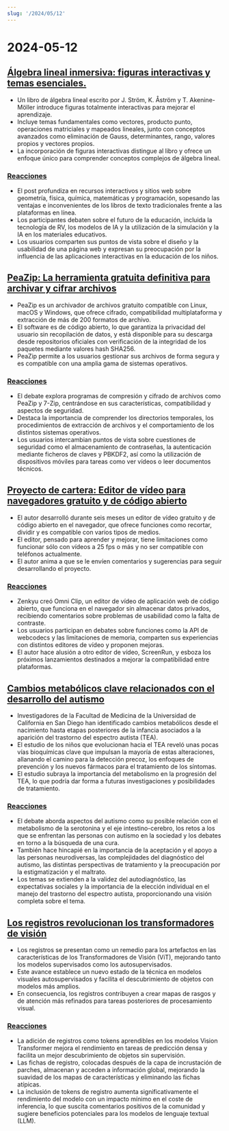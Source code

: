 ```yaml
---
slug: '/2024/05/12'
---
```


# 2024-05-12

## [Álgebra lineal inmersiva: figuras interactivas y temas esenciales.](http://immersivemath.com/ila/index.html)

- Un libro de álgebra lineal escrito por J. Ström, K. Åström y T. Akenine-Möller introduce figuras totalmente interactivas para mejorar el aprendizaje.
- Incluye temas fundamentales como vectores, producto punto, operaciones matriciales y mapeados lineales, junto con conceptos avanzados como eliminación de Gauss, determinantes, rango, valores propios y vectores propios.
- La incorporación de figuras interactivas distingue al libro y ofrece un enfoque único para comprender conceptos complejos de álgebra lineal.

### [Reacciones](https://news.ycombinator.com/item?id=40329388)

- El post profundiza en recursos interactivos y sitios web sobre geometría, física, química, matemáticas y programación, sopesando las ventajas e inconvenientes de los libros de texto tradicionales frente a las plataformas en línea.
- Los participantes debaten sobre el futuro de la educación, incluida la tecnología de RV, los modelos de IA y la utilización de la simulación y la IA en los materiales educativos.
- Los usuarios comparten sus puntos de vista sobre el diseño y la usabilidad de una página web y expresan su preocupación por la influencia de las aplicaciones interactivas en la educación de los niños.

## [PeaZip: La herramienta gratuita definitiva para archivar y cifrar archivos](https://peazip.github.io/)

- PeaZip es un archivador de archivos gratuito compatible con Linux, macOS y Windows, que ofrece cifrado, compatibilidad multiplataforma y extracción de más de 200 formatos de archivo.
- El software es de código abierto, lo que garantiza la privacidad del usuario sin recopilación de datos, y está disponible para su descarga desde repositorios oficiales con verificación de la integridad de los paquetes mediante valores hash SHA256.
- PeaZip permite a los usuarios gestionar sus archivos de forma segura y es compatible con una amplia gama de sistemas operativos.

### [Reacciones](https://news.ycombinator.com/item?id=40327631)

- El debate explora programas de compresión y cifrado de archivos como PeaZip y 7-Zip, centrándose en sus características, compatibilidad y aspectos de seguridad.
- Destaca la importancia de comprender los directorios temporales, los procedimientos de extracción de archivos y el comportamiento de los distintos sistemas operativos.
- Los usuarios intercambian puntos de vista sobre cuestiones de seguridad como el almacenamiento de contraseñas, la autenticación mediante ficheros de claves y PBKDF2, así como la utilización de dispositivos móviles para tareas como ver vídeos o leer documentos técnicos.

## [Proyecto de cartera: Editor de vídeo para navegadores gratuito y de código abierto](https://news.ycombinator.com/item?id=40331968)

- El autor desarrolló durante seis meses un editor de vídeo gratuito y de código abierto en el navegador, que ofrece funciones como recortar, dividir y es compatible con varios tipos de medios.
- El editor, pensado para aprender y mejorar, tiene limitaciones como funcionar sólo con vídeos a 25 fps o más y no ser compatible con teléfonos actualmente.
- El autor anima a que se le envíen comentarios y sugerencias para seguir desarrollando el proyecto.

### [Reacciones](https://news.ycombinator.com/item?id=40331968)

- Zenkyu creó Omni Clip, un editor de vídeo de aplicación web de código abierto, que funciona en el navegador sin almacenar datos privados, recibiendo comentarios sobre problemas de usabilidad como la falta de contraste.
- Los usuarios participan en debates sobre funciones como la API de webcodecs y las limitaciones de memoria, comparten sus experiencias con distintos editores de vídeo y proponen mejoras.
- El autor hace alusión a otro editor de vídeo, ScreenRun, y esboza los próximos lanzamientos destinados a mejorar la compatibilidad entre plataformas.

## [Cambios metabólicos clave relacionados con el desarrollo del autismo](https://medicalxpress.com/news/2024-05-metabolism-autism-reveals-developmental.html)

- Investigadores de la Facultad de Medicina de la Universidad de California en San Diego han identificado cambios metabólicos desde el nacimiento hasta etapas posteriores de la infancia asociados a la aparición del trastorno del espectro autista (TEA).
- El estudio de los niños que evolucionan hacia el TEA reveló unas pocas vías bioquímicas clave que impulsan la mayoría de estas alteraciones, allanando el camino para la detección precoz, los enfoques de prevención y los nuevos fármacos para el tratamiento de los síntomas.
- El estudio subraya la importancia del metabolismo en la progresión del TEA, lo que podría dar forma a futuras investigaciones y posibilidades de tratamiento.

### [Reacciones](https://news.ycombinator.com/item?id=40328616)

- El debate aborda aspectos del autismo como su posible relación con el metabolismo de la serotonina y el eje intestino-cerebro, los retos a los que se enfrentan las personas con autismo en la sociedad y los debates en torno a la búsqueda de una cura.
- También hace hincapié en la importancia de la aceptación y el apoyo a las personas neurodiversas, las complejidades del diagnóstico del autismo, las distintas perspectivas de tratamiento y la preocupación por la estigmatización y el maltrato.
- Los temas se extienden a la validez del autodiagnóstico, las expectativas sociales y la importancia de la elección individual en el manejo del trastorno del espectro autista, proporcionando una visión completa sobre el tema.

## [Los registros revolucionan los transformadores de visión](https://openreview.net/forum?id=2dnO3LLiJ1)

- Los registros se presentan como un remedio para los artefactos en las características de los Transformadores de Visión (ViT), mejorando tanto los modelos supervisados como los autosupervisados.
- Este avance establece un nuevo estado de la técnica en modelos visuales autosupervisados y facilita el descubrimiento de objetos con modelos más amplios.
- En consecuencia, los registros contribuyen a crear mapas de rasgos y de atención más refinados para tareas posteriores de procesamiento visual.

### [Reacciones](https://news.ycombinator.com/item?id=40329675)

- La adición de registros como tokens aprendibles en los modelos Vision Transformer mejora el rendimiento en tareas de predicción densa y facilita un mejor descubrimiento de objetos sin supervisión.
- Las fichas de registro, colocadas después de la capa de incrustación de parches, almacenan y acceden a información global, mejorando la suavidad de los mapas de características y eliminando las fichas atípicas.
- La inclusión de tokens de registro aumenta significativamente el rendimiento del modelo con un impacto mínimo en el coste de inferencia, lo que suscita comentarios positivos de la comunidad y sugiere beneficios potenciales para los modelos de lenguaje textual (LLM).

<head>
  <meta property="og:title" content="Álgebra lineal inmersiva: figuras interactivas y temas esenciales." />
  <meta property="og:type" content="website" />
  <meta property="og:image" content="https://og.cho.sh/api/og/?title=%C3%81lgebra%20lineal%20inmersiva%3A%20figuras%20interactivas%20y%20temas%20esenciales.&subheading=domingo%2C%2012%20de%20mayo%20de%202024%3A%20Resumen%20de%20Hacker%20News" />
</head>
